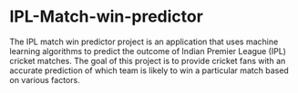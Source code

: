 # IPL-Match-win-predictor
The IPL match win predictor project is an application that uses machine learning algorithms to predict the outcome of Indian Premier League (IPL) cricket matches. The goal of this project is to provide cricket fans with an accurate prediction of which team is likely to win a particular match based on various factors.
